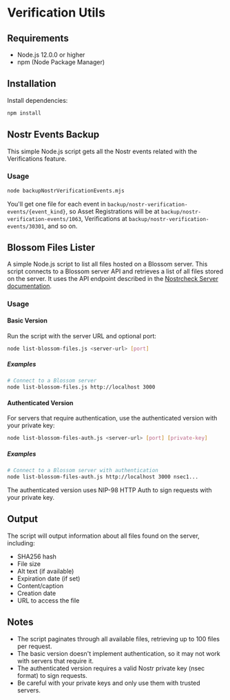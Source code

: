 # Verification Utils

## Requirements

- Node.js 12.0.0 or higher
- npm (Node Package Manager)

## Installation

Install dependencies:

```bash
npm install
```

## Nostr Events Backup

This simple Node.js script gets all the Nostr events related with the Verifications feature.

### Usage

```bash
node backupNostrVerificationEvents.mjs
```

You'll get one file for each event in `backup/nostr-verification-events/{event_kind}`, so Asset Registrations will be at `backup/nostr-verification-events/1063`, Verifications at `backup/nostr-verification-events/30301`, and so on.

## Blossom Files Lister

A simple Node.js script to list all files hosted on a Blossom server. This script connects to a Blossom server API and retrieves a list of all files stored on the server. It uses the API endpoint described in the [Nostrcheck Server documentation](https://github.com/quentintaranpino/nostrcheck-server/blob/main/DOCS.md#media-get-listing-files).

### Usage

#### Basic Version

Run the script with the server URL and optional port:

```bash
node list-blossom-files.js <server-url> [port]
```

##### Examples

```bash
# Connect to a Blossom server
node list-blossom-files.js http://localhost 3000
```

#### Authenticated Version

For servers that require authentication, use the authenticated version with your private key:

```bash
node list-blossom-files-auth.js <server-url> [port] [private-key]
```

##### Examples

```bash
# Connect to a Blossom server with authentication
node list-blossom-files-auth.js http://localhost 3000 nsec1...
```

The authenticated version uses NIP-98 HTTP Auth to sign requests with your private key.

## Output

The script will output information about all files found on the server, including:

- SHA256 hash
- File size
- Alt text (if available)
- Expiration date (if set)
- Content/caption
- Creation date
- URL to access the file

## Notes

- The script paginates through all available files, retrieving up to 100 files per request.
- The basic version doesn't implement authentication, so it may not work with servers that require it.
- The authenticated version requires a valid Nostr private key (nsec format) to sign requests.
- Be careful with your private keys and only use them with trusted servers.
